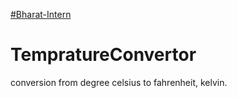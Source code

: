 <u>#Bharat-Intern</u>
<h1>TempratureConvertor</h1> 
conversion from degree celsius to fahrenheit, kelvin.
